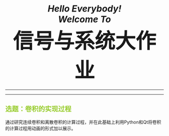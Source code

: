<html>
    <head>
        <title>Hello Everybody!</title>
        <style type="text/css">
        div{
            position: absolute;
            width: 230px;
            height: 80px;
            border:3px solid #000;
            color: #000;
            font-weight:bold;
            font-size: 17px;
            text-align: center;
        }
        </style>
    </head>
    <body>
        <h1 style="text-align:center;font-style: italic">Hello Everybody!<br/>
            Welcome To <br/>
            <span style="font-style: normal;font-size:65px;">信号与系统大作业</span><br/>
        </h1>
        <hr/>
        <hr/>
            <h2 style="color:yellowgreen">选题：卷积的实现过程</h2>
            <p>通过研究连续卷积和离散卷积的计算过程，并在此基础上利用Python和Qt将卷积的计算过程用动画的形式加以展示。</p>
    </body>
</html>
